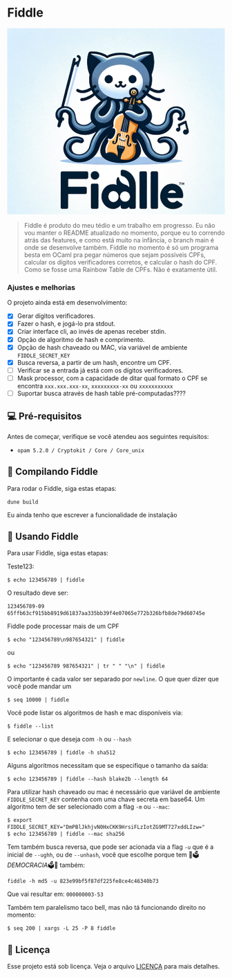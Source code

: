 # Fiddle

<img src="image.png" alt="Fiddle logo">

> Fiddle é produto do meu tédio e um trabalho em progresso. Eu não vou manter o README atualizado no momento, porque eu to correndo atrás das features, e como está muito na infância, o branch main é onde se desenvolve também. Fiddle no momento é só um programa besta em OCaml pra pegar números que sejam possíveis CPFs, calcular os dígitos verificadores corretos, e calcular o hash do CPF. Como se fosse uma Rainbow Table de CPFs. Não é exatamente útil. 

### Ajustes e melhorias

O projeto ainda está em desenvolvimento:

- [x] Gerar dígitos verificadores.
- [x] Fazer o hash, e jogá-lo pra stdout.
- [x] Criar interface cli, ao invés de apenas receber stdin.
- [x] Opção de algoritmo de hash e comprimento.
- [x] Opção de hash chaveado ou MAC, via variável de ambiente `FIDDLE_SECRET_KEY`
- [x] Busca reversa, a partir de um hash, encontre um CPF.
- [ ] Verificar se a entrada já está com os dígitos verificadores.
- [ ] Mask processor, com a capacidade de ditar qual formato o CPF se encontra `xxx.xxx.xxx-xx`, `xxxxxxxxx-xx` ou `xxxxxxxxxxx`
- [ ] Suportar busca através de hash table pré-computadas????

## 💻 Pré-requisitos

Antes de começar, verifique se você atendeu aos seguintes requisitos:

- `opam 5.2.0 / Cryptokit / Core / Core_unix`

## 🚀 Compilando Fiddle

Para rodar o Fiddle, siga estas etapas:

```
dune build 
```

Eu ainda tenho que escrever a funcionalidade de instalação

## 🎻 Usando Fiddle

Para usar Fiddle, siga estas etapas:

Teste123:
```
$ echo 123456789 | fiddle
```
O resultado deve ser:

```
123456789-09	65ffb63cf915bb8919d61837aa335bb39f4e07065e772b326bfb8de79d60745e
```

Fiddle pode processar mais de um CPF

```
$ echo "123456789\n987654321" | fiddle
```
ou

```
$ echo "123456789 987654321" | tr " " "\n" | fiddle
```

O importante é cada valor ser separado por `newline`. O que quer dizer que você pode mandar um

```
$ seq 10000 | fiddle
```

Você pode listar os algoritmos de hash e mac disponíveis via:

```
$ fiddle --list
```

E selecionar o que deseja com `-h` ou `--hash`

```
$ echo 123456789 | fiddle -h sha512
```

Alguns algoritmos necessitam que se especifique o tamanho da saída:

```
$ echo 123456789 | fiddle --hash blake2b --length 64
```

Para utilizar hash chaveado ou mac é necessário que variável de ambiente `FIDDLE_SECRET_KEY` contenha com uma chave secreta em base64. Um algoritmo tem de ser selecionado com a flag `-m` ou `--mac`:

```
$ export FIDDLE_SECRET_KEY="DmPBlJkhjvN0HxCKK9HrsiFLzIotZG9MT727xddLIzw="
$ echo 123456789 | fiddle --mac sha256
```

Tem também busca reversa, que pode ser acionada via a flag `-u` que é a inicial de `--ughh`, ou de `--unhash`, você que escolhe porque tem 🎉🗳️*DEMOCRACIA*🗳️🎉 também:

```
fiddle -h md5 -u 823e99bf5f87df225fe8ce4c46340b73
```

Que vai resultar em: `000000003-53`


Também tem paralelismo taco bell, mas não tá funcionando direito no momento:

```
$ seq 200 | xargs -L 25 -P 8 fiddle
```


## 📝 Licença

Esse projeto está sob licença. Veja o arquivo [LICENÇA](LICENSE.md) para mais detalhes.
